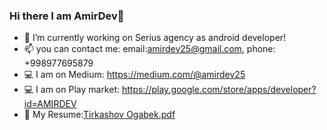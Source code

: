 ### Hi there I am AmirDev👋


- 🔭 I’m currently working on Serius agency as android developer!
- 📫 you can contact me: email:amirdev25@gmail.com, phone: +998977695879
- 💻 I am on Medium: https://medium.com/@amirdev25
- 💻 I am on Play market: https://play.google.com/store/apps/developer?id=AMIRDEV
- :page_facing_up: My Resume:[Tirkashov Ogabek.pdf](https://github.com/amirdev25/amirdev25/files/8609488/Tirkashov.Ogabek.pdf)



